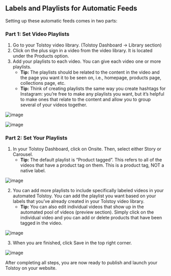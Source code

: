 ## Labels and Playlists for Automatic Feeds

Setting up these automatic feeds comes in two parts:

### Part 1: Set Video Playlists

1. Go to your Tolstoy video library. (Tolstoy Dashboard -> Library section)
2. Click on the plus sign in a video from the video library. It is located under the Products option.
3. Add your playlists to each video. You can give each video one or more playlists.
   - **Tip:** The playlists should be related to the content in the video and the page you want it to be seen on, i.e., homepage, products page, collections page, etc.
   - **Tip:** Think of creating playlists the same way you create hashtags for Instagram: you’re free to make any playlists you want, but it’s helpful to make ones that relate to the content and allow you to group several of your videos together.

![image](https://github.com/user-attachments/assets/9e883468-31ec-43a1-9f93-134e0215e5df)

![image](https://github.com/user-attachments/assets/7315dbe2-0076-4176-82f7-d48f216cccbf)

### Part 2: Set Your Playlists

1. In your Tolstoy Dashboard, click on Onsite. Then, select either Story or Carousel.
   - **Tip:** The default playlist is “Product tagged”. This refers to all of the videos that have a product tag on them. This is a product tag, NOT a native label.

![image](https://github.com/user-attachments/assets/45c852df-fced-49de-839f-94f99058539c)

2. You can add more playlists to include specifically labeled videos in your automated Tolstoy. You can add the playlist you want based on your labels that you’ve already created in your Tolstoy video library.
   - **Tip:** You can also edit individual videos that show up in the automated pool of videos (preview section). Simply click on the individual video and you can add or delete products that have been tagged in the video.

![image](https://github.com/user-attachments/assets/3371df7b-a24f-4264-93d1-6b9cb1cb0f63)

3. When you are finished, click Save in the top right corner.

![image](https://github.com/user-attachments/assets/0bf2709c-5ccb-475e-acaa-4bae18f1254e)

After completing all steps, you are now ready to publish and launch your Tolstoy on your website.